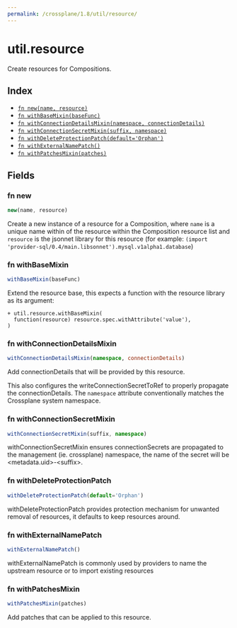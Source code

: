 ```yaml
---
permalink: /crossplane/1.8/util/resource/
---
```


# util.resource

Create resources for Compositions.

## Index

* [`fn new(name, resource)`](#fn-new)
* [`fn withBaseMixin(baseFunc)`](#fn-withbasemixin)
* [`fn withConnectionDetailsMixin(namespace, connectionDetails)`](#fn-withconnectiondetailsmixin)
* [`fn withConnectionSecretMixin(suffix, namespace)`](#fn-withconnectionsecretmixin)
* [`fn withDeleteProtectionPatch(default='Orphan')`](#fn-withdeleteprotectionpatch)
* [`fn withExternalNamePatch()`](#fn-withexternalnamepatch)
* [`fn withPatchesMixin(patches)`](#fn-withpatchesmixin)

## Fields

### fn new

```ts
new(name, resource)
```

Create a new instance of a resource for a Composition, where `name` is a unique
name within of the resource within the Composition resource list and `resource` is
the jsonnet library for this resource (for example:
`(import 'provider-sql/0.4/main.libsonnet').mysql.v1alpha1.database`)


### fn withBaseMixin

```ts
withBaseMixin(baseFunc)
```

Extend the resource base, this expects a function with the resource library as its
argument:
```
+ util.resource.withBaseMixin(
  function(resource) resource.spec.withAttribute('value'),
)
```


### fn withConnectionDetailsMixin

```ts
withConnectionDetailsMixin(namespace, connectionDetails)
```

Add connectionDetails that will be provided by this resource.

This also configures the writeConnectionSecretToRef to properly propagate the
connectionDetails. The `namespace` attribute conventionally matches the Crossplane
system namespace.


### fn withConnectionSecretMixin

```ts
withConnectionSecretMixin(suffix, namespace)
```

withConnectionSecretMixin ensures connectionSecrets are propagated to the
management (ie. crossplane) namespace, the name of the secret will be
&lt;metadata.uid&gt;-&lt;suffix&gt;.


### fn withDeleteProtectionPatch

```ts
withDeleteProtectionPatch(default='Orphan')
```

withDeleteProtectionPatch provides protection mechanism for unwanted removal
of resources, it defaults to keep resources around.


### fn withExternalNamePatch

```ts
withExternalNamePatch()
```

withExternalNamePatch is commonly used by providers to name the upstream
resource or to import existing resources


### fn withPatchesMixin

```ts
withPatchesMixin(patches)
```

Add patches that can be applied to this resource.
